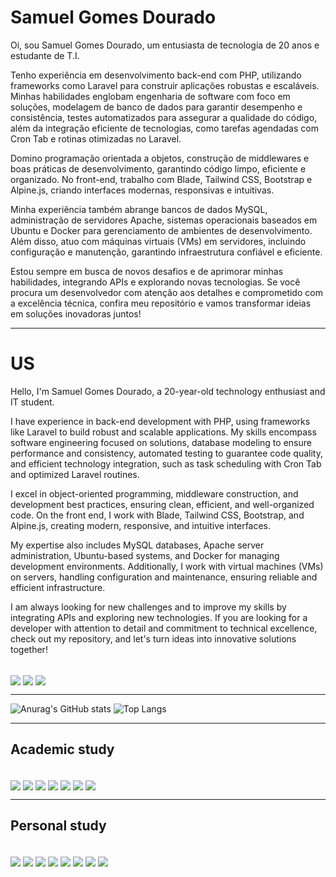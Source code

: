 # Samuel Gomes Dourado

<p>Oi, sou Samuel Gomes Dourado, um entusiasta de tecnologia de 20 anos e estudante de T.I.</p>

<p>Tenho experiência em desenvolvimento back-end com PHP, utilizando frameworks como Laravel para construir aplicações robustas e escaláveis. Minhas habilidades englobam engenharia de software com foco em soluções, modelagem de banco de dados para garantir desempenho e consistência, testes automatizados para assegurar a qualidade do código, além da integração eficiente de tecnologias, como tarefas agendadas com Cron Tab e rotinas otimizadas no Laravel.</p>

<p>Domino programação orientada a objetos, construção de middlewares e boas práticas de desenvolvimento, garantindo código limpo, eficiente e organizado. No front-end, trabalho com Blade, Tailwind CSS, Bootstrap e Alpine.js, criando interfaces modernas, responsivas e intuitivas.</p>

<p>Minha experiência também abrange bancos de dados MySQL, administração de servidores Apache, sistemas operacionais baseados em Ubuntu e Docker para gerenciamento de ambientes de desenvolvimento. Além disso, atuo com máquinas virtuais (VMs) em servidores, incluindo configuração e manutenção, garantindo infraestrutura confiável e eficiente.</p>

<p>Estou sempre em busca de novos desafios e de aprimorar minhas habilidades, integrando APIs e explorando novas tecnologias. Se você procura um desenvolvedor com atenção aos detalhes e comprometido com a excelência técnica, confira meu repositório e vamos transformar ideias em soluções inovadoras juntos!</p>

---

# US

<p>Hello, I'm Samuel Gomes Dourado, a 20-year-old technology enthusiast and IT student.</p>

<p>I have experience in back-end development with PHP, using frameworks like Laravel to build robust and scalable applications. My skills encompass software engineering focused on solutions, database modeling to ensure performance and consistency, automated testing to guarantee code quality, and efficient technology integration, such as task scheduling with Cron Tab and optimized Laravel routines.</p>

<p>I excel in object-oriented programming, middleware construction, and development best practices, ensuring clean, efficient, and well-organized code. On the front end, I work with Blade, Tailwind CSS, Bootstrap, and Alpine.js, creating modern, responsive, and intuitive interfaces.</p>

<p>My expertise also includes MySQL databases, Apache server administration, Ubuntu-based systems, and Docker for managing development environments. Additionally, I work with virtual machines (VMs) on servers, handling configuration and maintenance, ensuring reliable and efficient infrastructure.</p>

<p>I am always looking for new challenges and to improve my skills by integrating APIs and exploring new technologies. If you are looking for a developer with attention to detail and commitment to technical excellence, check out my repository, and let's turn ideas into innovative solutions together!</p>

<div style="display: inline-block;"><br>
  <a href=""><img align="center" src="https://img.shields.io/badge/Gmail-D14836?style=for-the-badge&logo=gmail&logoColor=white"></a>
  <a href="https://www.instagram.com/ctrl_dourado/"><img align="center" src="https://img.shields.io/badge/Instagram-E4405F?style=for-the-badge&logo=instagram&logoColor=white"></a>
  <a href="https://www.linkedin.com/in/samuel-gomes-dourado-0107b4232/"><img align="center" src="https://img.shields.io/badge/LinkedIn-0077B5?style=for-the-badge&logo=linkedin&logoColor=white"></a>
</div>

---


![Anurag's GitHub stats](https://github-readme-stats.vercel.app/api?username=DouradoCtrl&show_icons=true&theme=transparent)
![Top Langs](https://github-readme-stats.vercel.app/api/top-langs/?username=DouradoCtrl&layout=compact&theme=transparent)


---

## Academic study

<div style="display: inline-block;"><br>
  <a href=""><img align="center" src="https://img.shields.io/badge/C-00599C?style=for-the-badge&logo=c&logoColor=white"></a>
  <a href=""><img align="center" src="https://img.shields.io/badge/Python-14354C?style=for-the-badge&logo=python&logoColor=white"></a>
  <a href=""><img align="center" src="https://img.shields.io/badge/Java-ED8B00?style=for-the-badge&logo=openjdk&logoColor=white"></a>
  <a href=""><img align="center" src="https://img.shields.io/badge/JavaScript-F7DF1E?style=for-the-badge&logo=javascript&logoColor=black"></a>
  <a href=""><img align="center" src="https://img.shields.io/badge/HTML5-E34F26?style=for-the-badge&logo=html5&logoColor=white"></a>
  <a href=""><img align="center" src="https://img.shields.io/badge/CSS3-1572B6?style=for-the-badge&logo=css3&logoColor=white"></a>
  <a href=""><img align="center" src="https://img.shields.io/badge/Bootstrap-563D7C?style=for-the-badge&logo=bootstrap&logoColor=white"></a>
</div>

---

## Personal study

<div style="display: inline-block;"><br>
  <a href=""><img align="center" src="https://img.shields.io/badge/Laravel-FF2D20?style=for-the-badge&logo=laravel&logoColor=white"></a>
  <a href=""><img align="center" src="https://img.shields.io/badge/Linux-FCC624?style=for-the-badge&logo=linux&logoColor=black"></a>
  <a href=""><img align="center" src="https://img.shields.io/badge/Docker-2496ED?style=for-the-badge&logo=docker&logoColor=white"></a>
  <a href=""><img align="center" src="https://img.shields.io/badge/PHP-777BB4?style=for-the-badge&logo=php&logoColor=white"></a>
  <a href=""><img align="center" src="https://img.shields.io/badge/Ubuntu-E95420?style=for-the-badge&logo=ubuntu&logoColor=white"></a>
  <a href=""><img align="center" src="https://img.shields.io/badge/MySQL-00000F?style=for-the-badge&logo=mysql&logoColor=white"></a>
  <a href=""><img align="center" src="https://img.shields.io/badge/Vue.js-35495E?style=for-the-badge&logo=vue.js&logoColor=4FC08De"></a>
  <a href=""><img align="center" src="https://img.shields.io/badge/Tailwind_CSS-38B2AC?style=for-the-badge&logo=tailwind-css&logoColor=white"></a>
</div>
